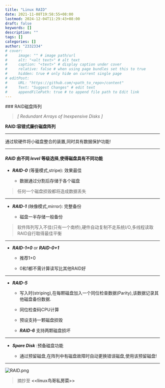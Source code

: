 ```yaml
---
title: "Linux RAID"
date: 2021-11-08T19:58:55+08:00
lastmod: 2024-12-04T11:29:43+08:00
draft: false
keywords: []
description: ""
tags: []
categories: []
author: "2332334"
# cover:
#     image: "" # image path/url
#     alt: "<alt text>" # alt text
#     caption: "<text>" # display caption under cover
#     relative: false # when using page bundles set this to true
#     hidden: true # only hide on current single page
# editPost:
#     URL: "https://github.com/<path_to_repo>/content"
#     Text: "Suggest Changes" # edit text
#     appendFilePath: true # to append file path to Edit link
---
```

<!--more-->

<!--markdown-->### RAID磁盘阵列

>*[ Redundant Arrays of Inexpensive Disks ]*  

**RAID:容错式廉价磁盘阵列**

---

通过软硬件将小磁盘整合的装置,同时具有数据保护功能!

---

#### *RAID* 由不同 *level* 等级选择,使得磁盘具有不同功能

+ ***RAID-0*** (等量模式,stripe): 效果最佳

  + 数据通过分割后存储于各个磁盘

>任何一个磁盘损毁都将造成数据丢失

---

+ ***RAID-1*** (映像模式,mirror): 完整备份

  + 磁盘一半存储一般备份

>软件阵列写入不佳(只有一个南桥),硬件自动复制不走系统I/O,多线程读取RAID自行取得最佳平衡

---

+ ***RAID-1+0*** or ***RAID-0+1***

  + 推荐1+0

  + 0和1都不需计算读写比其他RAID好

---

+ ***RAID-5***

  + 写入时(striping),在每颗磁盘加入一个同位检查数据(Parity),该数据记录其他磁盘备份数据.

  + 同位检查码CPU计算

  + 预设支持一颗磁盘损毁

  + ***RAID-6*** 支持两颗磁盘损坏

---

+ ***Spare Disk*** :预备磁盘功能

  + 通过预留磁盘,在阵列中有磁盘故障时自动更换错误磁盘,使用该预留磁盘!

---

![RAID.png](https://s2.loli.net/2024/12/10/hcmJ95jHvlApeuD.png)

>摘抄至 **<<linux鸟哥私房菜>>**
